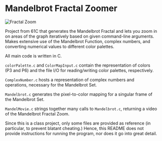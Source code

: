 # Mandelbrot Fractal Zoomer
![Fractal Zoom](https://www.codingame.com/servlet/fileservlet?id=13848520651734)

Project from 61C that generates the Mandelbrot Fractal and lets you zoom in on areas of the graph iteratively based on given command-line arguments.
Makes extensive use of the Mandelbrot Function, complex numbers, and converting numerical values to different color palettes. 

All main code is written in C.

`colorPalette.c` and `ColorMapInput.c` contain the representation of colors (P3 and P6) and the file I/O for reading/writing color palettes, respectively.

`ComplexNumber.c` hosts a representation of complex numbers and operations, necessary for the Mandelbrot Set.

`Mandelbrot.c` generates the pixel-to-color mapping for a singular frame of the Mandelbrot Set.

`MandelMovie.c` strings together many calls to `Mandelbrot.c`, returning a video of the Mandelbrot Fractal Zoom.

Since this is a class project, only some files are provided as reference (in particular, to prevent blatant cheating.) Hence, this README does not provide instructions for running the program, nor does it go into great detail.
